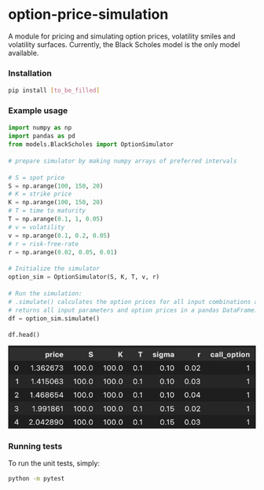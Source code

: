 # option-price-simulation

A module for pricing and simulating option prices, volatility smiles and volatility surfaces. Currently, the Black Scholes model is the only model available.

### Installation

```bash
pip install [to_be_filled]
```

### Example usage
```python
import numpy as np
import pandas as pd
from models.BlackScholes import OptionSimulator

# prepare simulator by making numpy arrays of preferred intervals

# S = spot price
S = np.arange(100, 150, 20)
# K = strike price
K = np.arange(100, 150, 20)
# T = time to maturity
T = np.arange(0.1, 1, 0.05)
# v = volatility
v = np.arange(0.1, 0.2, 0.05)
# r = risk-free-rate
r = np.arange(0.02, 0.05, 0.01)

# Initialize the simulator
option_sim = OptionSimulator(S, K, T, v, r)

# Run the simulation:
# .simulate() calculates the option prices for all input combinations and 
# returns all input parameters and option prices in a pandas DataFrame.
df = option_sim.simulate()

df.head()
```

<p align="center">
  <img src="option_prices_example.png" />
</p>

### Running tests

To run the unit tests, simply:

```bash
python -m pytest
```
